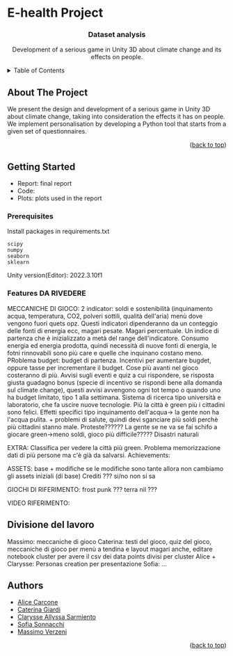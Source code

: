 E-health Project
==============================
<h3 align="center">Dataset analysis</h3>

  <p align="center">
    Development of a serious game in Unity 3D about climate change and its effects on people.
    <br />
</div>



<!-- TABLE OF CONTENTS -->
<details>
  <summary>Table of Contents</summary>
  <ol>
    <li>
      <a href="#about-the-project">About The Project</a>
    </li>
    <li>
      <a href="#getting-started">Getting Started</a>
    </li>
    <li><a href="#authors">Authors</a></li>
  </ol>
</details>



<!-- ABOUT THE PROJECT -->
## About The Project

We present the design and development of a serious game in Unity 3D about climate change, taking into consideration the effects it has on people.
We implement personalisation by developing a Python tool that starts from a given set of questionnaires.

<p align="right">(<a href="#readme-top">back to top</a>)</p>


<!-- GETTING STARTED -->
## Getting Started

- Report: final report
- Code: 
- Plots: plots used in the report

### Prerequisites

Install packages in requirements.txt
  ```
  scipy
  numpy
  seaborn
  sklearn
  ```
Unity version(Editor): 2022.3.10f1

<!-- FEATURES -->
### Features  DA RIVEDERE

MECCANICHE DI GIOCO:
2 indicator: soldi e sostenibilità (inquinamento acqua, temperatura, CO2, polveri sottili, qualità dell'aria) menù dove vengono fuori quets opz.
Questi indicatori dipenderanno da un conteggio delle fonti di energia ecc, magari pesate. Magari percentuale. Un indice di partenza che è inizializzato a metà del range dell'indicatore. Consumo energia ed energia prodotta, quindi necessità di nuove fonti di energia, le fotni rinnovabili sono più care e quelle che inquinano costano meno.
PRoblema budget: budget di partenza. Incentivi per aumentare bugdet, oppure tasse per incrementare il budget. Cose più avanti nel gioco costeranno di più. Avvisi sugli eventi e quiz a cui rispondere, se risposta giusta guadagno bonus (specie di incentivo se rispondi bene alla domanda sul climate change), questi avvisi avvengono ogni tot tempo o quando uno ha budget limitato, tipo 1 alla settimana. 
Sistema di ricerca tipo università e laboratorio, che fa uscire nuove tecnologie. Più la città è green più i cittadini sono felici. 
Effetti specifici tipo inquinamento dell'acqua-> la gente non ha l'acqua pulita. + problemi di salute, quindi devi sganciare più soldi perchè più cittadini stanno male.
Proteste?????? La gente se ne va se fai schifo a giocare green->meno soldi, gioco più difficile?????
Disastri naturali

EXTRA:
Classifica per vedere la città più green. Problema memorizzazione dati di più persone ma c'è già da salvarsi.
Achievements:

ASSETS:
base + modifiche
se le modifiche sono tante allora non cambiamo gli assets iniziali (di base)
Crediti ??? si/no non si sa 

GIOCHI DI RIFERIMENTO:
frost punk ???
terra nil ???

VIDEO RIFERIMENTO:

<!-- Divisione del Lavoro --> 
## Divisione del lavoro 
Massimo: meccaniche di gioco
Caterina: testi del gioco, quiz del gioco, meccaniche di gioco per menù a tendina e layout magari anche, editare notebook cluster per avere il csv dei data points divisi per cluster
Alice + Clarysse: Personas creation per presentazione 
Sofia: ... 


<!-- Authors -->
## Authors

* [Alice Carcone](https://github.com/alicecarcone)
* [Caterina Giardi](https://github.com/caterinagiardii)
* [Clarysse Allyssa Sarmiento](https://github.com/)
* [Sofia Sonnacchi](https://github.com/sofiasonnacchi)
* [Massimo Verzeni](https://github.com/massimo303)

<p align="right">(<a href="#readme-top">back to top</a>)</p>

